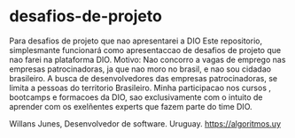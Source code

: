 # desafios-de-projeto
Para desafios de projeto que nao apresentarei a DIO
Este repositorio, simplesmante funcionará como apresentaccao de desafios de projeto que nao farei na plataforma DIO.
Motivo: Nao concorro a vagas de emprego nas empresas patrocinadoras, ja que nao moro no brasil, e nao sou cidadao brasileiro.
A busca de desenvolvedores das empresas patrocinadoras, se limita a pessoas do territorio Brasileiro.
Minha participacao nos cursos , bootcamps e formacoes da DIO, sao exclusivamente com o intuito de aprender com os exelñentes experts que fazem parte do time DIO.

Willans Junes, Desenvolvedor de software. Uruguay.
https://algoritmos.uy
